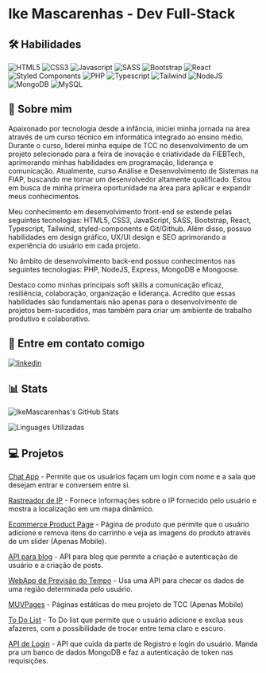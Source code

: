 # Ike Mascarenhas - Dev Full-Stack
## 🛠 Habilidades
![HTML5](https://img.shields.io/badge/HTML5-E34F26?style=for-the-badge&logo=html5&logoColor=white)
![CSS3](https://img.shields.io/badge/CSS3-1572B6?style=for-the-badge&logo=css3&logoColor=white)
![Javascript](https://img.shields.io/badge/JavaScript-F7DF1E?style=for-the-badge&logo=javascript&logoColor=black)
![SASS](https://img.shields.io/badge/Sass-CC6699?style=for-the-badge&logo=sass&logoColor=white)
![Bootstrap](https://img.shields.io/badge/Bootstrap-563D7C?style=for-the-badge&logo=bootstrap&logoColor=white)
![React](https://img.shields.io/badge/React-20232A?style=for-the-badge&logo=react&logoColor=61DAFB)
![Styled Components](https://img.shields.io/badge/styled--components-DB7093?style=for-the-badge&logo=styled-components&logoColor=white)
![PHP](https://img.shields.io/badge/PHP-777BB4?style=for-the-badge&logo=php&logoColor=white)
![Typescript](https://img.shields.io/badge/TypeScript-007ACC?style=for-the-badge&logo=typescript&logoColor=white)
![Tailwind](https://img.shields.io/badge/Tailwind_CSS-38B2AC?style=for-the-badge&logo=tailwind-css&logoColor=white)
![NodeJS](https://img.shields.io/badge/Node.js-43853D?style=for-the-badge&logo=node.js&logoColor=white)
![MongoDB](https://img.shields.io/badge/MongoDB-4EA94B?style=for-the-badge&logo=mongodb&logoColor=white)
![MySQL](https://img.shields.io/badge/MySQL-005C84?style=for-the-badge&logo=mysql&logoColor=white)



## 🚀 Sobre mim
Apaixonado por tecnologia desde a infância, iniciei minha jornada na área através de um curso técnico em informática integrado ao ensino médio. Durante o curso, liderei minha equipe de TCC no desenvolvimento de um projeto selecionado para a feira de inovação e criatividade da FIEBTech, aprimorando minhas habilidades em programação, liderança e comunicação. Atualmente, curso Análise e Desenvolvimento de Sistemas na FIAP, buscando me tornar um desenvolvedor altamente qualificado. Estou em busca de minha primeira oportunidade na área para aplicar e expandir meus conhecimentos.

Meu conhecimento em desenvolvimento front-end se estende pelas seguintes tecnologias: HTML5, CSS3, JavaScript, SASS, Bootstrap, React, Typescript, Tailwind, styled-components e Git/Github. Além disso, possuo habilidades em design gráfico, UX/UI design e SEO aprimorando a experiência do usuário em cada projeto.

No âmbito de desenvolvimento back-end possuo conhecimentos nas seguintes tecnologias: PHP, NodeJS, Express, MongoDB e Mongoose.

Destaco como minhas principais soft skills a comunicação eficaz, resiliência, colaboração, organização e liderança. Acredito que essas habilidades são fundamentais não apenas para o desenvolvimento de projetos bem-sucedidos, mas também para criar um ambiente de trabalho produtivo e colaborativo.


## 🔗 Entre em contato comigo
[![linkedin](https://img.shields.io/badge/LinkedIn-0077B5?style=for-the-badge&logo=linkedin&logoColor=white)](https://www.linkedin.com/in/kaique-mascarenhas-web-developer)


## 📊 Stats
![IkeMascarenhas's GitHub Stats](https://github-readme-stats.vercel.app/api?username=ikeMascarenhas&show_icons=true&theme=radical)

![Linguages Utilizadas](https://github-readme-stats.vercel.app/api/top-langs/?username=IkeMascarenhas&layout=compact)

## 💻 Projetos

[Chat App](https://github.com/IkeMascarenhas/Chat-App) - Permite que os usuários façam um login com nome e a sala que desejam entrar e conversem entre si.

[Rastreador de IP](https://ip-tracker-kaique.vercel.app/) - Fornece informações sobre o IP fornecido pelo usuário e mostra a localização em um mapa dinâmico.

[Ecommerce Product Page](https://ikemascarenhas.github.io/Ecommerce-product-page/) - Página de produto que permite que o usuário adicione e remova itens do carrinho e veja as imagens do produto através de um slider (Apenas Mobile).

[API para blog](https://github.com/IkeMascarenhas/BlogAPI) - API para blog que permite a criação e autenticação de usuário e a criação de posts.

[WebApp de Previsão do Tempo](https://ikemascarenhas.github.io/Previsao-do-Tempo-com-WeatherAPI/) - Usa uma API para checar os dados de uma região determinada pelo usuário.

[MUVPages](https://ikemascarenhas.github.io/MUVPages/) - Páginas estáticas do meu projeto de TCC (Apenas Mobile)

[To Do List](https://to-do-list-pied-five.vercel.app/) - To Do list que permite que o usuário adicione e exclua seus afazeres, com a possibilidade de trocar entre tema claro e escuro.

[API de Login](https://github.com/IkeMascarenhas/Auth-Node-JWT) - API que cuida da parte de Registro e login do usuário. Manda pra um banco de dados MongoDB e faz a autenticação de token nas requisições.

